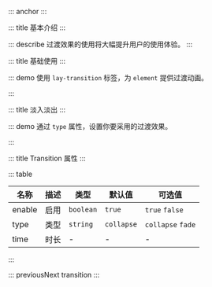 ::: anchor
:::

::: title 基本介绍
:::

::: describe 过渡效果的使用将大幅提升用户的使用体验。
:::

::: title 基础使用
:::

::: demo 使用 `lay-transition` 标签，为 `element` 提供过渡动画。

<template>
  <lay-button @click="changeVisible">开始</lay-button>
  <br/>
  <br/>
  <lay-transition>
    <lay-card title="标题" v-if="visible">内容</lay-card>
  </lay-transition>
</template>

<script setup>
import { ref } from "vue";

const visible = ref(true);

const changeVisible = () => {
    visible.value = !visible.value;
}
</script>

:::

::: title 淡入淡出
:::

::: demo 通过 `type` 属性，设置你要采用的过渡效果。

<template>
  <lay-button @click="changeVisible1">开始</lay-button>
  <br/>
  <br/>
  <lay-transition type="fade">
    <lay-card title="标题" v-if="visible1">内容</lay-card>
  </lay-transition>
</template>

<script setup>
import { ref } from "vue";

const visible1 = ref(true);

const changeVisible1 = () => {
    visible1.value = !visible1.value;
}
</script>

:::

::: title Transition 属性
:::

::: table

| 名称   | 描述           | 类型      | 默认值     | 可选值             |
| ------ | --------------| --------- | ---------- | ------------------ |
| enable | 启用          | `boolean` | `true`     | `true` `false`     |
| type   | 类型          | `string`  | `collapse` | `collapse` `fade` |
| time   | 时长          | -         | -          | -                  |

:::

::: previousNext transition
:::